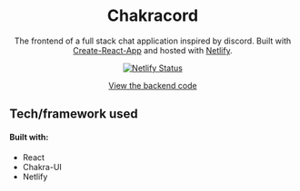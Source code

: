 <h1 align="center">
    Chakracord
</h1>
<p align="center">
    The frontend of a full stack chat application inspired by discord. Built with <a href="https://create-react-app.dev/" target="_blank" rel="noopener noreferrer">Create-React-App</a> and hosted with <a href="https://www.netlify.com/" target="_blank" rel="noopener noreferrer">Netlify</a>.
</p>
<div align="center">

[![Netlify Status](https://api.netlify.com/api/v1/badges/0f220598-548e-400d-8495-01be0e59e1dc/deploy-status)](https://app.netlify.com/sites/discord-clone-khoahyh/deploys)

</div>
<div align="center">

[View the backend code](https://github.com/khoaHyh/discord-clone-api)

</div>

## Tech/framework used
#### Built with:
  * React
  * Chakra-UI
  * Netlify
